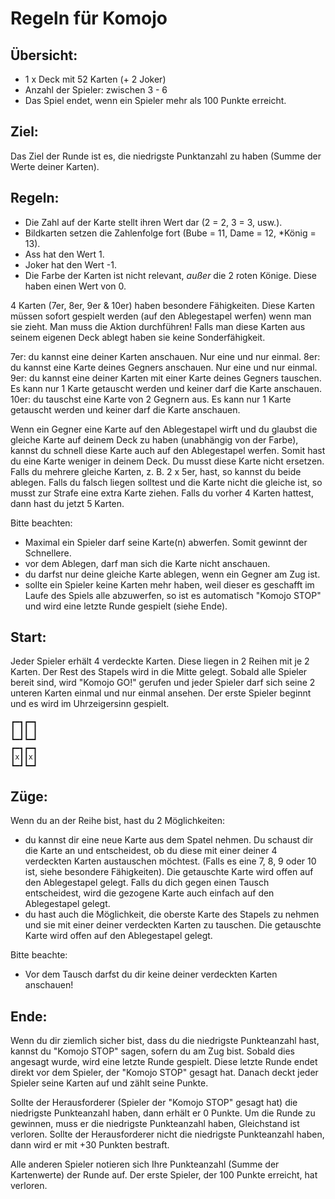 # Regeln für Komojo

## Übersicht:
- 1 x Deck mit 52 Karten (+ 2 Joker)
- Anzahl der Spieler: zwischen 3 - 6
- Das Spiel endet, wenn ein Spieler mehr als 100 Punkte erreicht.

## Ziel:
Das Ziel der Runde ist es, die niedrigste Punktanzahl zu haben (Summe der Werte deiner Karten).

## Regeln:
- Die Zahl auf der Karte stellt ihren Wert dar (2 = 2, 3 = 3, usw.).
- Bildkarten setzen die Zahlenfolge fort (Bube = 11, Dame = 12, *König = 13).
- Ass hat den Wert 1.
- Joker hat den Wert -1.
- Die Farbe der Karten ist nicht relevant, *außer* die 2 roten Könige. Diese haben einen Wert von 0.

4 Karten (7er, 8er, 9er & 10er) haben besondere Fähigkeiten. Diese Karten müssen sofort gespielt werden (auf den Ablegestapel werfen) wenn man sie zieht. Man muss die Aktion durchführen! Falls man diese Karten aus seinem eigenen Deck ablegt haben sie keine Sonderfähigkeit.

7er: du kannst eine deiner Karten anschauen. Nur eine und nur einmal.
8er: du kannst eine Karte deines Gegners anschauen. Nur eine und nur einmal.
9er: du kannst eine deiner Karten mit einer Karte deines Gegners tauschen. Es kann nur 1 Karte getauscht werden und keiner darf die Karte anschauen.
10er: du tauschst eine Karte von 2 Gegnern aus. Es kann nur 1 Karte getauscht werden und keiner darf die Karte anschauen.

Wenn ein Gegner eine Karte auf den Ablegestapel wirft und du glaubst die gleiche Karte auf deinem Deck zu haben (unabhängig von der Farbe), kannst du schnell diese Karte auch auf den Ablegestapel werfen. Somit hast du eine Karte weniger in deinem Deck. Du musst diese Karte nicht ersetzen. Falls du mehrere gleiche Karten, z. B. 2 x 5er, hast, so kannst du beide ablegen. Falls du falsch liegen solltest und die Karte nicht die gleiche ist, so musst zur Strafe eine extra Karte ziehen. Falls du vorher 4 Karten hattest, dann hast du jetzt 5 Karten.

Bitte beachten:
- Maximal ein Spieler darf seine Karte(n) abwerfen. Somit gewinnt der Schnellere.
- vor dem Ablegen, darf man sich die Karte nicht anschauen.
- du darfst nur deine gleiche Karte ablegen, wenn ein Gegner am Zug ist.
- sollte ein Spieler keine Karten mehr haben, weil dieser es geschafft im Laufe des Spiels alle abzuwerfen, so ist es automatisch "Komojo STOP" und wird eine letzte Runde gespielt (siehe Ende).

## Start:
Jeder Spieler erhält 4 verdeckte Karten. Diese liegen in 2 Reihen mit je 2 Karten. Der Rest des Stapels wird in die Mitte gelegt. Sobald alle Spieler bereit sind, wird "Komojo GO!" gerufen und jeder Spieler darf sich seine 2 unteren Karten einmal und nur einmal ansehen. Der erste Spieler beginnt und es wird im Uhrzeigersinn gespielt.

```
┏━┓┏━┓
┃ ┃┃ ┃
┗━┛┗━┛
┏━┓┏━┓
┃x┃┃x┃
┗━┛┗━┛
```

## Züge:
Wenn du an der Reihe bist, hast du 2 Möglichkeiten:
- du kannst dir eine neue Karte aus dem Spatel nehmen. Du schaust dir die Karte an und entscheidest, ob du diese mit einer deiner 4 verdeckten Karten austauschen möchtest. (Falls es eine 7, 8, 9 oder 10 ist, siehe besondere Fähigkeiten). Die getauschte Karte wird offen auf den Ablegestapel gelegt. Falls du dich gegen einen Tausch entscheidest, wird die gezogene Karte auch einfach auf den Ablegestapel gelegt.
- du hast auch die Möglichkeit, die oberste Karte des Stapels zu nehmen und sie mit einer deiner verdeckten Karten zu tauschen. Die getauschte Karte wird offen auf den Ablegestapel gelegt.

Bitte beachte:
- Vor dem Tausch darfst du dir keine deiner verdeckten Karten anschauen!

## Ende:
Wenn du dir ziemlich sicher bist, dass du die niedrigste Punkteanzahl hast, kannst du "Komojo STOP" sagen, sofern du am Zug bist. Sobald dies angesagt wurde, wird eine letzte Runde gespielt. Diese letzte Runde endet direkt vor dem Spieler, der "Komojo STOP" gesagt hat. Danach deckt jeder Spieler seine Karten auf und zählt seine Punkte.

Sollte der Herausforderer (Spieler der "Komojo STOP" gesagt hat) die niedrigste Punkteanzahl haben, dann erhält er 0 Punkte. Um die Runde zu gewinnen, muss er die niedrigste Punkteanzahl haben, Gleichstand ist verloren. Sollte der Herausforderer nicht die niedrigste Punkteanzahl haben, dann wird er mit +30 Punkten bestraft.

Alle anderen Spieler notieren sich Ihre Punkteanzahl (Summe der Kartenwerte) der Runde auf. Der erste Spieler, der 100 Punkte erreicht, hat verloren.
